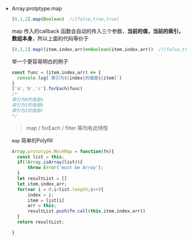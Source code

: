 - Array.protptype.map

  ```js
  [0,1,2].map(Boolean)  //[false,true,true]
  ```

  map 传入的callback 函数会自动的传入三个参数，**当前的值，当前的索引，数组本身**，所以上面的代码等价于

  ```js
  [0,1,2].map((item,index,arr)=>Boolean(item,index,arr))  //[false,true,true]
  ```

  举一个更容易明白的例子

  ```js
  const func = (item,index,arr) => {
  	console.log(`索引为${index}的值是${item}`)
  }
  ['a','b','c'].forEach(func)
  /*
  索引为0的值是a
  索引为1的值是b
  索引为2的值是c
  */
  ```

  > map / forEach / fliter 等均有此特性

  `map` 简单的Polyfill
  
  ```js
  Array.prototype.MockMap = function(fn){
  	const list = this;
  	if(!Array.isArray(list)){
  		throw Error('must be Array');
  	} 
  	let resultList = []
  	let item,index,arr;
  	for(var i = 0;i<list.length;i++){
  		index = i;
  		item = list[i]
  		arr = this;
  		resultList.push(fn.call(this,item,index,arr))
  	}
  	return resultList;
  
  }
  ```
  
  